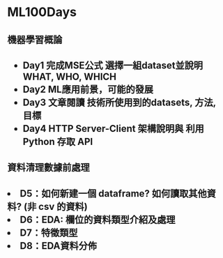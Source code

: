 # ML100Days

<h2>機器學習概論<h2>
  <ul>
    <li>Day1 完成MSE公式 選擇一組dataset並說明WHAT, WHO, WHICH</li>
    <li>Day2 ML應用前景，可能的發展</li>
    <li>Day3 文章閱讀 技術所使用到的datasets, 方法, 目標</li>
    <li>Day4 HTTP Server-Client 架構說明與 利用 Python 存取 API</li>
  </ul>

<h2>資料清理數據前處理<h2>

<li>D5：如何新建一個 dataframe? 如何讀取其他資料? (非 csv 的資料)</li>
<li>D6：EDA: 欄位的資料類型介紹及處理</li>
<li>D7：特徵類型</li>
<li>D8：EDA資料分佈</li>

